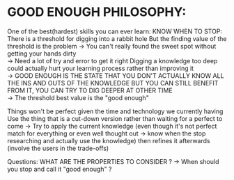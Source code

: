 # GOOD ENOUGH PHILOSOPHY: 

One of the best(hardest) skills you can ever learn: 
    KNOW WHEN TO STOP: 
        There is a threshold for digging into a rabbit hole 
        But the finding value of the threshold is the problem 
            -> You can't really found the sweet spot without getting your hands dirty  
            -> Need a lot of try and error to get it right 
        Digging a knowledge too deep could actually hurt your learning process rather than improving it   
        -> GOOD ENOUGH IS THE STATE THAT YOU DON'T ACTUALLY KNOW ALL THE INS AND OUTS OF THE KNOWLEDGE BUT YOU CAN STILL BENEFIT FROM IT, YOU CAN TRY TO DIG DEEPER AT OTHER TIME  
        -> The threshold best value is the "good enough" 

Things won't be perfect given the time and technology we currently having 
Use the thing that is a cut-down version rather than waiting for a perfect to come 
-> Try to apply the current knowledge 
    (even though it's not perfect match for everything or even well thought out -> know when the stop researching and actually use the knowledge) 
    then refines it afterwards (involve the users in the trade-offs) 

Questions: WHAT ARE THE PROPERTIES TO CONSIDER ? 
    -> When should you stop and call it "good enough" ? 